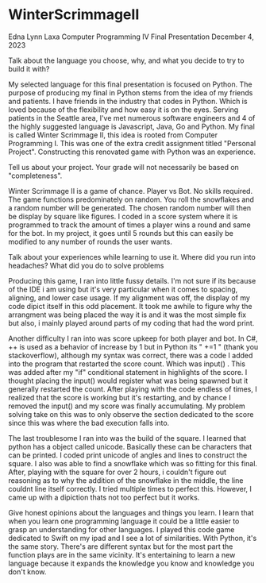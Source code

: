 # WinterScrimmageII

Edna Lynn Laxa 
Computer Programming IV 
Final Presentation 
December 4, 2023 

Talk about the language you choose, why, and what you decide to try to build it with? 

My selected language for this final presentation is focused on Python. The purpose of producing my final in Python stems from the idea of my friends and patients. I have friends in the industry that codes in Python. Which is loved because of  the flexibility and how easy it is on the eyes. Serving patients in the Seattle area, I've met numerous software engineers and 4 of the highly suggested language is Javascript, Java, Go and Python. My final is called Winter Scrimmage II, this idea is rooted from Computer Programming I. This was one of the extra credit assignment titled "Personal Project". Constructing this renovated game with Python was an experience. 

Tell us about your project. Your grade will not necessarily be based on "completeness".

Winter Scrimmage II is a game of chance. Player vs Bot. No skills required. The game functions predominately on random. You roll the snowflakes and a random number will be generated. The chosen random number will then be display by square like figures. I coded in a score system where it is programmed to track the amount of times a player wins a round and same for the bot. In my project, it goes until 5 rounds but this can easily be modified to any number of rounds the user wants. 

Talk about your experiences while learning to use it. Where did you run into headaches? What did you do to solve problems

Producing this game, I ran into little fussy details. I'm not sure if its because of the IDE i am using but it's very particular when it comes to spacing, aligning, and lower case usage. If my alignment was off, the display of my code dipict itself in this odd placement. It took me awhile to figure why the arrangment was being placed the way it is and it was the most simple fix but also, i mainly played around parts of my coding that had the word print. 

Another difficulty I ran into was score upkeep for both player and bot. In C#, ++ is  used as a behavior of increase by 1 but in Python its " +=1 " (thank you stackoverflow),  although my syntax was correct, there was a code I added into the program that restarted the score count. Which was input() . This was added after my "if" conditional statement in highlights of the score. I thought placing the input() would register what was being spawned but it generally restarted the count. After playing with the code endless of times, I realized that the score is working but it's restarting, and by chance I removed the input() and my score was finally accumulating. My problem solving take on this was to only observe the section dedicated to the score since this was where the bad execution falls into. 

The last troublesome I ran into was the build of the square. I learned that python has a object called unicode. Basically these can be characters that can be printed. I coded print unicode of angles and lines to construct the square. I also was able to find a snowflake which was so fitting for this final. After, playing with the square for over 2 hours, i couldn't figure out reasoning as to why the addition of the snowflake in the middle, the line couldnt line itself correctly. I tried multiple times to perfect this. However, I came up with a dipiction thats not too perfect but it works. 


Give honest opinions about the languages and things you learn.
I learn that when you learn one programming language it could be a little easier to grasp an understanding for other languages. I played this code game dedicated to Swift on my ipad and I see a lot of similarities. With Python, it's the same story. There's are different syntax but for the most part the function plays are in the same vicinity. It's entertaining to learn a new language because it expands the knowledge you know and knowledge you don't know. 



 
